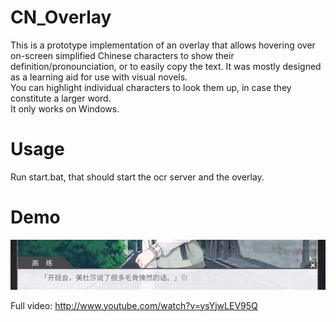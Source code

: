 # CN_Overlay
This is a prototype implementation of an overlay that allows hovering over on-screen simplified Chinese characters to show their definition/pronounciation, or to easily copy the text. It was mostly designed as a learning aid for use with visual novels.  
You can highlight individual characters to look them up, in case they constitute a larger word.  
It only works on Windows.  
# Usage
Run start.bat, that should start the ocr server and the overlay.

# Demo
![Alt Text](demo.gif)


Full video:  http://www.youtube.com/watch?v=ysYjwLEV95Q
